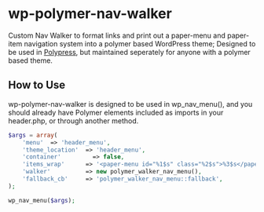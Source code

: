 # wp-polymer-nav-walker
Custom Nav Walker to format links and print out a paper-menu and paper-item navigation system into a polymer based WordPress theme; Designed to be used in [Polypress](https://github.com/ntan97/Polypress), but maintained seperately for anyone with a polymer based theme.

## How to Use
wp-polymer-nav-walker is designed to be used in wp_nav_menu(), and you should already have Polymer elements included as imports in your header.php, or through another method. 

```PHP
$args = array(
    'menu'  => 'header_menu',
    'theme_location'  => 'header_menu',
    'container'         => false,
    'items_wrap'      => '<paper-menu id="%1$s" class="%2$s">%3$s</paper-menu>',
    'walker'          => new polymer_walker_nav_menu(),
    'fallback_cb'     => 'polymer_walker_nav_menu::fallback',
);

wp_nav_menu($args);
```
